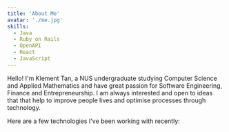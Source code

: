 ```yaml
---
title: 'About Me'
avatar: './me.jpg'
skills:
  - Java
  - Ruby on Rails
  - OpenAPI
  - React
  - JavaScript
---
```


Hello! I'm Klement Tan, a NUS undergraduate studying Computer Science and Applied Mathematics and have great passion for Software Engineering, Finance and Entrepreneurship. I am always interested and open to ideas that that help to improve people lives and optimise processes through technology.

Here are a few technologies I've been working with recently:

